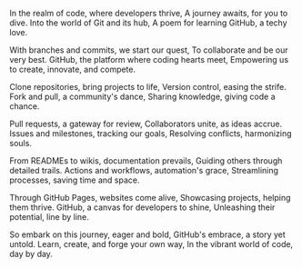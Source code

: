In the realm of code, where developers thrive,
A journey awaits, for you to dive.
Into the world of Git and its hub,
A poem for learning GitHub, a techy love.

With branches and commits, we start our quest,
To collaborate and be our very best.
GitHub, the platform where coding hearts meet,
Empowering us to create, innovate, and compete.

Clone repositories, bring projects to life,
Version control, easing the strife.
Fork and pull, a community's dance,
Sharing knowledge, giving code a chance.

Pull requests, a gateway for review,
Collaborators unite, as ideas accrue.
Issues and milestones, tracking our goals,
Resolving conflicts, harmonizing souls.

From READMEs to wikis, documentation prevails,
Guiding others through detailed trails.
Actions and workflows, automation's grace,
Streamlining processes, saving time and space.

Through GitHub Pages, websites come alive,
Showcasing projects, helping them thrive.
GitHub, a canvas for developers to shine,
Unleashing their potential, line by line.

So embark on this journey, eager and bold,
GitHub's embrace, a story yet untold.
Learn, create, and forge your own way,
In the vibrant world of code, day by day.
